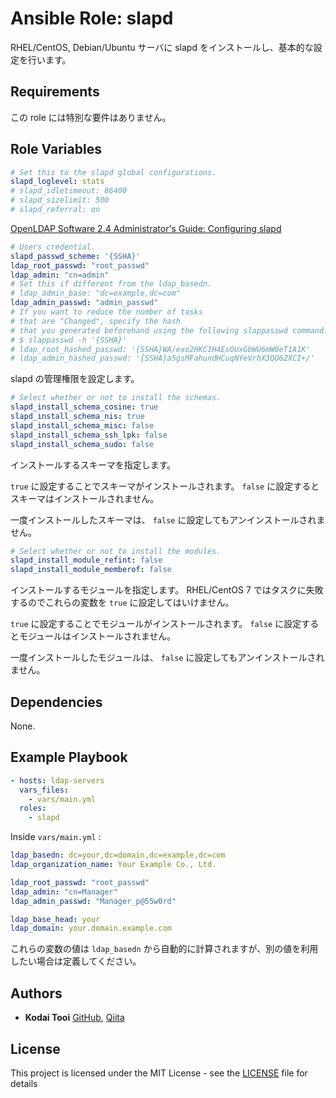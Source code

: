 # Ansible Role: slapd

RHEL/CentOS, Debian/Ubuntu サーバに slapd をインストールし、基本的な設定を行います。

## Requirements

この role には特別な要件はありません。

## Role Variables

```yaml
# Set this to the slapd global configurations.
slapd_loglevel: stats
# slapd_idletimeout: 86400
# slapd_sizelimit: 500
# slapd_referral: on
```

[OpenLDAP Software 2.4 Administrator's Guide: Configuring slapd](https://www.openldap.org/doc/admin24/slapdconf2.html#cn%3Dconfig)

```yaml
# Users credential.
slapd_passwd_scheme: '{SSHA}'
ldap_root_passwd: "root_passwd"
ldap_admin: "cn=admin"
# Set this if different from the ldap_basedn.
# ldap_admin_base: "dc=example,dc=com"
ldap_admin_passwd: "admin_passwd"
# If you want to reduce the number of tasks
# that are "Changed", specify the hash
# that you generated beforehand using the following slappasswd command.
# $ slappasswd -h '{SSHA}'
# ldap_root_hashed_passwd: '{SSHA}WA/exo2HKC1H4EsOUxGbWU6mW0eT1A1K'
# ldap_admin_hashed_passwd: '{SSHA}a5gsMFahundHCuqNYeVrhX3QO6ZXCI+/'
```

slapd の管理権限を設定します。

```yaml
# Select whether or not to install the schemas.
slapd_install_schema_cosine: true
slapd_install_schema_nis: true
slapd_install_schema_misc: false
slapd_install_schema_ssh_lpk: false
slapd_install_schema_sudo: false
```

インストールするスキーマを指定します。

`true` に設定することでスキーマがインストールされます。
`false` に設定するとスキーマはインストールされません。

一度インストールしたスキーマは、 `false` に設定してもアンインストールされません。

```yaml
# Select whether or not to install the modules.
slapd_install_module_refint: false
slapd_install_module_memberof: false
```

インストールするモジュールを指定します。
RHEL/CentOS 7 ではタスクに失敗するのでこれらの変数を `true` に設定してはいけません。

`true` に設定することでモジュールがインストールされます。
`false` に設定するとモジュールはインストールされません。

一度インストールしたモジュールは、 `false` に設定してもアンインストールされません。

## Dependencies

None.

## Example Playbook

```yaml
- hosts: ldap-servers
  vars_files:
    - vars/main.yml
  roles:
    - slapd
```

Inside `vars/main.yml` :

```yaml
ldap_basedn: dc=your,dc=domain,dc=example,dc=com
ldap_organization_name: Your Example Co., Ltd.

ldap_root_passwd: "root_passwd"
ldap_admin: "cn=Manager"
ldap_admin_passwd: "Manager_p@55w0rd"
```

```yaml
ldap_base_head: your
ldap_domain: your.domain.example.com
```

これらの変数の値は `ldap_basedn` から自動的に計算されますが、別の値を利用したい場合は定義してください。

## Authors

* **Kodai Tooi** [GitHub](https://github.com/ktooi), [Qiita](https://qiita.com/ktooi)

## License

This project is licensed under the MIT License - see the [LICENSE](LICENSE) file for details
